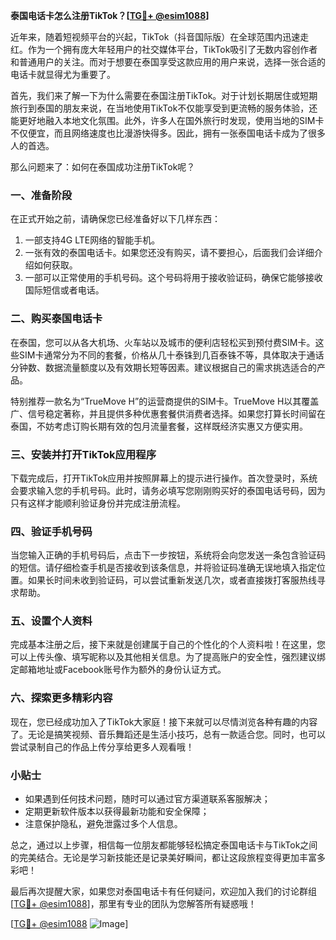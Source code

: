 **泰国电话卡怎么注册TikTok？[[TG💪+ @esim1088](https://t.me/s/esim1088)]**

近年来，随着短视频平台的兴起，TikTok（抖音国际版）在全球范围内迅速走红。作为一个拥有庞大年轻用户的社交媒体平台，TikTok吸引了无数内容创作者和普通用户的关注。而对于想要在泰国享受这款应用的用户来说，选择一张合适的电话卡就显得尤为重要了。

首先，我们来了解一下为什么需要在泰国注册TikTok。对于计划长期居住或短期旅行到泰国的朋友来说，在当地使用TikTok不仅能享受到更流畅的服务体验，还能更好地融入本地文化氛围。此外，许多人在国外旅行时发现，使用当地的SIM卡不仅便宜，而且网络速度也比漫游快得多。因此，拥有一张泰国电话卡成为了很多人的首选。

那么问题来了：如何在泰国成功注册TikTok呢？

### 一、准备阶段

在正式开始之前，请确保您已经准备好以下几样东西：
1. 一部支持4G LTE网络的智能手机。
2. 一张有效的泰国电话卡。如果您还没有购买，请不要担心，后面我们会详细介绍如何获取。
3. 一部可以正常使用的手机号码。这个号码将用于接收验证码，确保它能够接收国际短信或者电话。

### 二、购买泰国电话卡

在泰国，您可以从各大机场、火车站以及城市的便利店轻松买到预付费SIM卡。这些SIM卡通常分为不同的套餐，价格从几十泰铢到几百泰铢不等，具体取决于通话分钟数、数据流量额度以及有效期长短等因素。建议根据自己的需求挑选适合的产品。

特别推荐一款名为“TrueMove H”的运营商提供的SIM卡。TrueMove H以其覆盖广、信号稳定著称，并且提供多种优惠套餐供消费者选择。如果您打算长时间留在泰国，不妨考虑订购长期有效的包月流量套餐，这样既经济实惠又方便实用。

### 三、安装并打开TikTok应用程序

下载完成后，打开TikTok应用并按照屏幕上的提示进行操作。首次登录时，系统会要求输入您的手机号码。此时，请务必填写您刚刚购买好的泰国电话号码，因为只有这样才能顺利验证身份并完成注册流程。

### 四、验证手机号码

当您输入正确的手机号码后，点击下一步按钮，系统将会向您发送一条包含验证码的短信。请仔细检查手机是否接收到该条信息，并将验证码准确无误地填入指定位置。如果长时间未收到验证码，可以尝试重新发送几次，或者直接拨打客服热线寻求帮助。

### 五、设置个人资料

完成基本注册之后，接下来就是创建属于自己的个性化的个人资料啦！在这里，您可以上传头像、填写昵称以及其他相关信息。为了提高账户的安全性，强烈建议绑定邮箱地址或Facebook账号作为额外的身份认证方式。

### 六、探索更多精彩内容

现在，您已经成功加入了TikTok大家庭！接下来就可以尽情浏览各种有趣的内容了。无论是搞笑视频、音乐舞蹈还是生活小技巧，总有一款适合您。同时，也可以尝试录制自己的作品上传分享给更多人观看哦！

### 小贴士

- 如果遇到任何技术问题，随时可以通过官方渠道联系客服解决；
- 定期更新软件版本以获得最新功能和安全保障；
- 注意保护隐私，避免泄露过多个人信息。

总之，通过以上步骤，相信每一位朋友都能够轻松搞定泰国电话卡与TikTok之间的完美结合。无论是学习新技能还是记录美好瞬间，都让这段旅程变得更加丰富多彩吧！

最后再次提醒大家，如果您对泰国电话卡有任何疑问，欢迎加入我们的讨论群组[[TG💪+ @esim1088](https://t.me/s/esim1088)]，那里有专业的团队为您解答所有疑惑哦！

[[TG💪+ @esim1088](https://t.me/s/esim1088) ![Image](https://i.postimg.cc/4NQfJmqS/Snipaste-2025-05-13-00-14-12.png)]